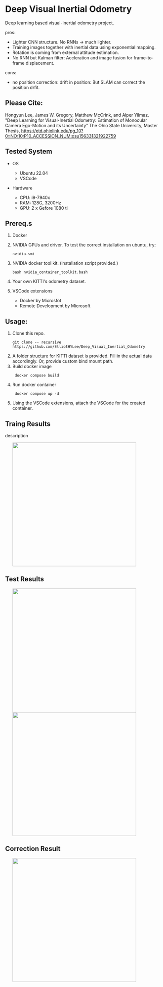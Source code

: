 # Deep Visual Inertial Odometry

Deep learning based visual-inertial odometry project.

pros:
- Lighter CNN structure. No RNNs -> much lighter.
- Training images together with inertial data using exponential mapping.
- Rotation is coming from external attitude estimation.
- No RNN but Kalman filter: Accleration and image fusion for frame-to-frame displacement.

cons:
- no position correction: drift in position: But SLAM can correct the position drfit.


## Please Cite:
Hongyun Lee, James W. Gregory, Matthew McCrink, and Alper Yilmaz. "Deep Learning for Visual-Inertial Odometry: Estimation of Monocular Camera Ego-Motion and its Uncertainty" The Ohio State University, Master Thesis, https://etd.ohiolink.edu/pg_10?0::NO:10:P10_ACCESSION_NUM:osu156331321922759


## Tested System
- OS
  - Ubuntu 22.04
  - VSCode

- Hardware
  - CPU: i9-7940x
  - RAM: 128G, 3200Hz
  - GPU: 2 x Gefore 1080 ti

## Prereq.s
1. Docker
2. NVIDIA GPUs and driver. To test the correct installation on ubuntu, try:
    ```
    nvidia-smi
    ```

3. NVIDIA docker tool kit. (installation script provided.)
   ```
   bash nvidia_container_toolkit.bash
   ```
4. Your own KITTI's odometry dataset.
5. VSCode extensions
   - Docker by Microsfot
   - Remote Development by Microsoft

## Usage:
   
1. Clone this repo.
    ```
    git clone -- recursive https://github.com/ElliotHYLee/Deep_Visual_Inertial_Odometry 
    ```
2. A folder structure for KITTI dataset is provided. Fill in the actual data accordingly. Or, provide custom bind mount path.
3. Build docker image
   ```
    docker compose build
   ```
4. Run docker container
   ```
    docker compose up -d
   ```
5. Using the VSCode extensions, attach the VSCode for the created container.




## Traing Results
description

<ul>
<img src="https://github.com/ElliotHYLee/Deep_Visual_Inertial_Odometry/blob/master/Results/Figures/master_kitti_none0_results.png" width="400">
</ul>

## Test Results
<ul>
<img src="https://github.com/ElliotHYLee/Deep_Visual_Inertial_Odometry/blob/master/Results/Figures/master_kitti_none5_results.png" width="400">
<img src="https://github.com/ElliotHYLee/VisualOdometry3D/blob/master/Results/Figures/master_airsim_mr2_results.png" width="400">
</ul>

## Correction Result

<ul>
<img src="" width="400">
</ul>
